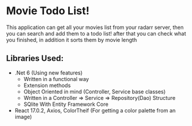 # Movie Todo List!

This application can get all your movies list from your radarr server, then you can search and add them to a todo list! after that you can check what you finished, in addition it sorts them by movie length

## Libraries Used:

 - .Net 6 (Using new features)
	 - Written in a functional way
	 - Extension methods
	 - Object Oriented in mind (Controller, Service base classes)
	 - Written in a Controller => Service => Repository(Dao) Structure
	 - SQlite With Entity Framework Core
 - React 17.0.2, Axios, ColorTheif (For getting a color palette from an image)
